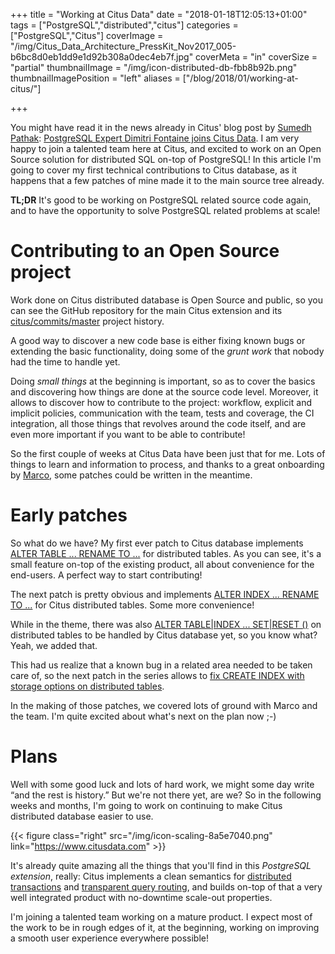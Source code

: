 +++
title = "Working at Citus Data"
date = "2018-01-18T12:05:13+01:00"
tags = ["PostgreSQL","distributed","citus"]
categories = ["PostgreSQL","Citus"]
coverImage = "/img/Citus_Data_Architecture_PressKit_Nov2017_005-b6bc8d0eb1dd9e1d92b308a0dec4eb7f.jpg"
coverMeta = "in"
coverSize = "partial"
thumbnailImage = "/img/icon-distributed-db-fbb8b92b.png"
thumbnailImagePosition = "left"
aliases = ["/blog/2018/01/working-at-citus/"]

+++

You might have read it in the news already in Citus' blog post by [Sumedh
Pathak](https://www.citusdata.com/about/team/): [PostgreSQL Expert Dimitri
Fontaine joins Citus
Data](https://www.citusdata.com/blog/2018/01/12/dimitri-fontaine-postgresql-contributor-joins-citus-data/).
I am very happy to join a talented team here at Citus, and excited to work
on an Open Source solution for distributed SQL on-top of PostgreSQL! In this
article I'm going to cover my first technical contributions to Citus
database, as it happens that a few patches of mine made it to the main
source tree already.

**TL;DR** It's good to be working on PostgreSQL related source code again,
and to have the opportunity to solve PostgreSQL related problems at scale!

<!--more-->
<!--contents-->

# Contributing to an Open Source project

Work done on Citus distributed database is Open Source and public, so you
can see the GitHub repository for the main Citus extension and its
[citus/commits/master](https://github.com/citusdata/citus/commits/master)
project history.

A good way to discover a new code base is either fixing known bugs or
extending the basic functionality, doing some of the _grunt work_ that
nobody had the time to handle yet.

Doing _small things_ at the beginning is important, so as to cover the
basics and discovering how things are done at the source code level.
Moreover, it allows to discover how to contribute to the project: workflow,
explicit and implicit policies, communication with the team, tests and
coverage, the CI integration, all those things that revolves around the code
itself, and are even more important if you want to be able to contribute!

So the first couple of weeks at Citus Data have been just that for me. Lots
of things to learn and information to process, and thanks to a great
onboarding by [Marco](https://github.com/marcocitus), some patches could be
written in the meantime.

# Early patches

So what do we have? My first ever patch to Citus database implements [ALTER
TABLE ... RENAME TO
...](https://github.com/citusdata/citus/commit/e01023828046a6b517109c255a07765f9bc0a3fb)
for distributed tables. As you can see, it's a small feature on-top of the
existing product, all about convenience for the end-users. A perfect way to
start contributing!

The next patch is pretty obvious and implements [ALTER INDEX ... RENAME TO
...](https://github.com/citusdata/citus/commit/17266e3301dd7c39fa8a41ae79fc6c4f9fea7398)
for Citus distributed tables. Some more convenience!

While in the theme, there was also [ALTER TABLE|INDEX ... SET|RESET
()](https://github.com/citusdata/citus/commit/952da72c55d6919d72efb93001aaa4fa29aa8758)
on distributed tables to be handled by Citus database yet, so you know what?
Yeah, we added that.

This had us realize that a known bug in a related area needed to be taken
care of, so the next patch in the series allows to [fix CREATE INDEX with
storage options on distributed
tables](https://github.com/citusdata/citus/commit/c9760fbb64e5c08913b682c9d25822721f0693fc).

In the making of those patches, we covered lots of ground with Marco and the
team. I'm quite excited about what's next on the plan now ;-)

# Plans 

Well with some good luck and lots of hard work, we might some day write “and
the rest is history.” But we're not there yet, are we? So in the following
weeks and months, I'm going to work on continuing to make Citus distributed
database easier to use.

{{< figure class="right"
             src="/img/icon-scaling-8a5e7040.png"
            link="https://www.citusdata.com" >}}

It's already quite amazing all the things that you'll find in this
*PostgreSQL extension*, really: Citus implements a clean semantics for
[distributed
transactions](https://www.citusdata.com/blog/2017/11/22/how-citus-executes-distributed-transactions/)
and [transparent query
routing](https://www.citusdata.com/blog/2017/06/02/scaling-complex-sql-transactions/),
and builds on-top of that a very well integrated product with no-downtime
scale-out properties.

I'm joining a talented team working on a mature product. I expect most of
the work to be in rough edges of it, at the beginning, working on improving
a smooth user experience everywhere possible!
